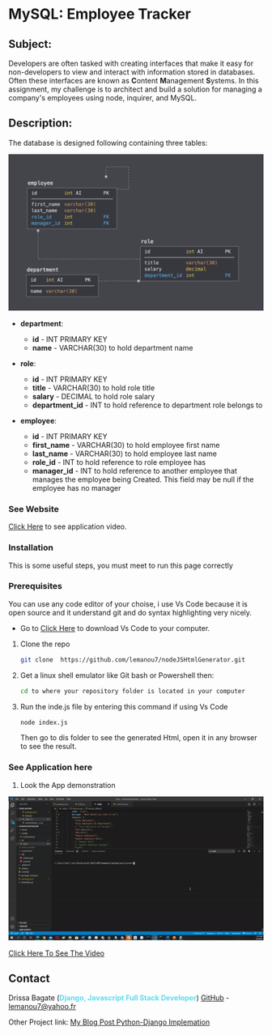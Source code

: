 # MySQL: Employee Tracker

## Subject:
Developers are often tasked with creating interfaces that make it easy for non-developers to view and interact with information stored in databases. Often these interfaces are known as **C**ontent **M**anagement **S**ystems. In this assignment, my challenge is to architect and build a solution for managing a company's employees using node, inquirer, and MySQL.

## Description:
The database is designed following containing three tables:

![Database Schema](Assets/schema.png)

* **department**:

  * **id** - INT PRIMARY KEY
  * **name** - VARCHAR(30) to hold department name

* **role**:

  * **id** - INT PRIMARY KEY
  * **title** -  VARCHAR(30) to hold role title
  * **salary** -  DECIMAL to hold role salary
  * **department_id** -  INT to hold reference to department role belongs to

* **employee**:

  * **id** - INT PRIMARY KEY
  * **first_name** - VARCHAR(30) to hold employee first name
  * **last_name** - VARCHAR(30) to hold employee last name
  * **role_id** - INT to hold reference to role employee has
  * **manager_id** - INT to hold reference to another employee that manages the employee being Created. This field may be null if the employee has no manager

### See Website
[Click Here](https://drive.google.com/file/d/1uHA9kPIwczc48fkClX3qaLsCmIXgpmAA/view) to see application video.


### Installation


<!-- GETTING STARTED -->

This is some useful steps, you must meet to run this page correctly 

### Prerequisites
You can use any code editor of your choise, i use Vs Code because it is open source and it understand git and do syntax highlighting very nicely.

* Go to
  [Click Here](https://code.visualstudio.com/download) to download Vs Code to your computer.
  
1. Clone the repo
   ```sh
   git clone  https://github.com/lemanou7/nodeJSHtmlGenerator.git
   ```
2. Get a linux shell emulator like Git bash or Powershell then:
    ```sh
    cd to where your repository folder is located in your computer


3. Run the inde.js file by entering this command if using Vs Code
   ```sh
   node index.js
   ```
   Then go to dis folder to see the generated Html, open it in any browser to see the result.



### See Application here

1. Look the App demonstration 

![App](Assets/test.gif)

[Click Here To See The Video](https://drive.google.com/file/d/1pa04ML5H0diZH1u6Ma6BcD5ze2V4s8el/view)

<!-- CONTACT -->
## Contact

Drissa Bagate (<span style="color:#5ddcf0">**Django, Javascript Full Stack Developer**</span>) [GitHub](https://github.com/lemanou7) - lemanou7@yahoo.fr

Other Project link: [My Blog Post Python-Django Implemation](http://grandbuzz.herokuapp.com/)

